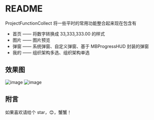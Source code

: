 # README

ProjectFunctionCollect 将一些平时的常用功能整合起来现在包含有

* 首页 —— 将数字转换成 33,333,333.00 的样式 
* 图片 —— 图片预览 
* 弹窗 —— 系统弹窗、自定义弹窗、基于 MBProgressHUD 封装的弹窗 
* 我的 —— 组织架构多选、组织架构单选


## 效果图
![image](https://github.com/zhanghaifeng1234565/ProjectFunctionCollect/raw/master/lAHPDgQ9qVDcClbM8M0BaA_360_240c.gif)
![image](https://github.com/zhanghaifeng1234565/ProjectFunctionCollect/raw/master/弹窗.gif)


## 附言

如果喜欢请给个 star，😊，蟹蟹！
